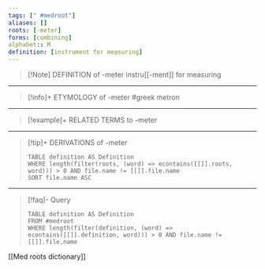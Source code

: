 ```yaml
---
tags: [" #medroot"]
aliases: []
roots: [-meter]
forms: [combining]
alphabet:: M
definition: [instrument for measuring]
---
```

>[!Note] DEFINITION of -meter
>instru[[-ment]] for measuring
_____
>[!info]+ ETYMOLOGY of -meter
>#greek metron
_____
>[!example]+ RELATED TERMS to -meter
>
_____
>[!tip]+ DERIVATIONS of -meter
>```dataview
>TABLE definition AS Definition 
>WHERE length(filter(roots, (word) => econtains([[]].roots, word))) > 0 AND file.name != [[]].file.name
>SORT file.name ASC
>```
_____
>[!faq]- Query
>```dataview
>TABLE definition AS Definition
>FROM #medroot
>WHERE length(filter(definition, (word) => econtains([[]].definition, word))) > 0 AND file.name != [[]].file.name
>```

[[Med roots dictionary]]